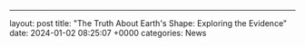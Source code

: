 ---
layout: post
title: "The Truth About Earth's Shape: Exploring the Evidence"
date:   2024-01-02 08:25:07 +0000
categories: News
